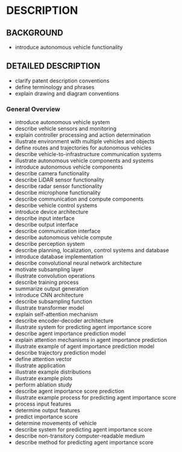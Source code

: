# DESCRIPTION

## BACKGROUND

- introduce autonomous vehicle functionality

## DETAILED DESCRIPTION

- clarify patent description conventions
- define terminology and phrases
- explain drawing and diagram conventions

### General Overview

- introduce autonomous vehicle system
- describe vehicle sensors and monitoring
- explain controller processing and action determination
- illustrate environment with multiple vehicles and objects
- define routes and trajectories for autonomous vehicles
- describe vehicle-to-infrastructure communication systems
- illustrate autonomous vehicle components and systems
- introduce autonomous vehicle components
- describe camera functionality
- describe LiDAR sensor functionality
- describe radar sensor functionality
- describe microphone functionality
- describe communication and compute components
- describe vehicle control systems
- introduce device architecture
- describe input interface
- describe output interface
- describe communication interface
- describe autonomous vehicle compute
- describe perception system
- describe planning, localization, control systems and database
- introduce database implementation
- describe convolutional neural network architecture
- motivate subsampling layer
- illustrate convolution operations
- describe training process
- summarize output generation
- introduce CNN architecture
- describe subsampling function
- illustrate transformer model
- explain self-attention mechanism
- describe encoder-decoder architecture
- illustrate system for predicting agent importance score
- describe agent importance prediction model
- explain attention mechanisms in agent importance prediction
- illustrate example of agent importance prediction model
- describe trajectory prediction model
- define attention vector
- illustrate application
- illustrate example distributions
- illustrate example plots
- perform ablation study
- describe agent importance score prediction
- illustrate example process for predicting agent importance score
- process input features
- determine output features
- predict importance score
- determine movements of vehicle
- describe system for predicting agent importance score
- describe non-transitory computer-readable medium
- describe method for predicting agent importance score

